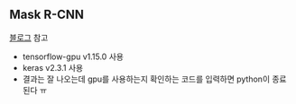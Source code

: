 ## Mask R-CNN
[블로그](https://reyrei.tistory.com/11) 참고 

- tensorflow-gpu v1.15.0 사용
- keras v2.3.1 사용
- 결과는 잘 나오는데 gpu를 사용하는지 확인하는 코드를 입력하면 python이 종료된다 ㅠ
